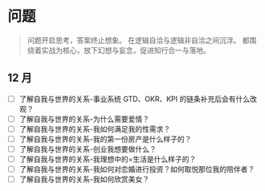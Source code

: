 # 问题
> 问题开启思考，答案终止想象。
> 在逻辑自洽与逻辑非自洽之间沉浮。
> 都围绕着实战为核心，放下幻想与妄念，促进知行合一与落地。

## 12 月
- [ ] 了解自我与世界的关系-事业系统 GTD、OKR、KPI 的链条补充后会有什么改观？
- [ ] 了解自我与世界的关系-为什么需要爱情？
- [ ] 了解自我与世界的关系-我如何满足我的性需求？
- [ ] 了解自我与世界的关系-我的第一份房产是什么样子的？
- [ ] 了解自我与世界的关系-创业我想要做什么？
- [ ] 了解自我与世界的关系-我理想中的=生活是什么样子的？
- [ ] 了解自我与世界的关系-我如何对恋婚进行投资？如何取悦那位我的陪伴者？
- [ ] 了解自我与世界的关系-我如何欣赏美女？
